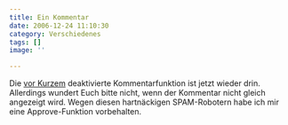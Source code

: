```yaml
---
title: Ein Kommentar
date: 2006-12-24 11:10:30
category: Verschiedenes
tags: []
image: ''

---
```


Die [vor Kurzem](/2006/12/oaschloch-blede/) deaktivierte Kommentarfunktion ist jetzt wieder drin. Allerdings wundert Euch bitte nicht, wenn der Kommentar nicht gleich angezeigt wird. Wegen diesen hartnäckigen SPAM-Robotern habe ich mir eine Approve-Funktion vorbehalten.
